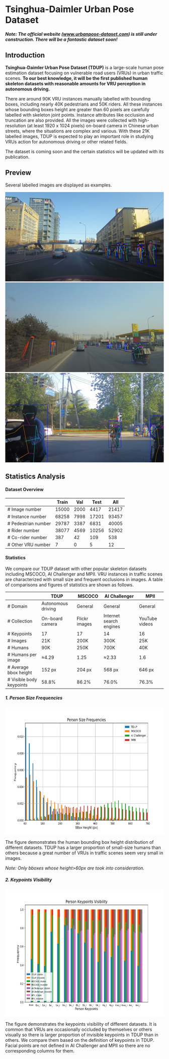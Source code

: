 # Tsinghua-Daimler Urban Pose Dataset
***Note: The official website (www.urbanpose-dataset.com) is still under construction. There will be a fantastic dataset soon!***

## Introduction

**Tsinghua-Daimler Urban Pose Dataset (TDUP)**  is a large-scale human pose estimation dataset focusing on vulnerable road users (VRUs) in urban traffic scenes. **To our best knowledge, it will be the first published human skeleton datasets with reasonable amounts for VRU perception in autonomous driving.** 

There are around 90K VRU instances manually labelled with bounding boxes, including nearly 40K pedestrians and 50K riders. All these instances whose bounding boxes height are greater than 60 pixels are carefully labelled with skeleton joint points. Instance attributes like occlusion and truncation are also provided. All the  images were collected with high-resolution (at least 1920 x 1024 pixels) on-board camera in Chinese urban streets, where the situations are complex and various. With these 21K labelled images, TDUP is expected to play an important role in studying VRUs action for  autonomous driving or other related fields.

The dataset is coming soon and the certain statistics will be updated with its publication.

## Preview

Several labelled images are displayed as examples.

<img src="https://github.com/OpenICV-THU/TDUP-dataset/blob/master/examples/2017-02-24-14-19-45_14-26-50-000.jpg" alt="example_1" style="zoom:50%;" />

<img src="https://github.com/OpenICV-THU/TDUP-dataset/blob/master/examples/2017-03-04-09-56-25_09-56-35-000.jpg" alt="example_2" style="zoom:50%;" />

<img src="https://github.com/OpenICV-THU/TDUP-dataset/blob/master/examples/2017-04-25-17-12-35.jpg" alt="example_3" style="zoom:50%;" />

## Statistics Analysis

#### Dataset Overview

|                     | Train | Val  | Test  | All   |
| ------------------- | ----- | ---- | ----- | ----- |
| # Image number      | 15000 | 2000 | 4417  | 21417 |
| # Instance number   | 68258 | 7998 | 17201 | 93457 |
| # Pedestrian number | 29787 | 3387 | 6831  | 40005 |
| # Rider number      | 38077 | 4569 | 10256 | 52902 |
| # Co-rider number   | 387   | 42   | 109   | 538   |
| # Other VRU number  | 7     | 0    | 5     | 12    |

#### Statistics

We compare our TDUP dataset with other popular skeleton datasets including MSCOCO, AI Challenger and MPII. VRU instances in traffic scenes are characterized with small size and frequent occlusions in images. A table of comparisons and figures of statistics are shown as follows.

|                          | TDUP               | MSCOCO        | AI Challenger           | MPII           |
| ------------------------ | ------------------ | ------------- | ----------------------- | -------------- |
| # Domain                 | Autonomous driving | General       | General                 | General        |
| # Collection             | On-board camera    | Flickr images | Internet search engines | YouTube videos |
| # Keypoints              | 17                 | 17            | 14                      | 16             |
| # Images                 | 21K                | 200K          | 300K                    | 25K            |
| # Humans                 | 90K                | 250K          | 700K                    | 40K            |
| # Humans per image       | ≈4.29              | 1.25          | ≈2.33                   | 1.6            |
| # Average bbox height    | 152 px             | 204 px        | 568 px                  | 646 px         |
| # Visible body keypoints | 58.8%              | 86.2%         | 76.0%                   | 76.3%          |



##### 1. Person Size Frequencies

<img src="https://github.com/OpenICV-THU/TDUP-dataset/blob/master/statistics/all_bbox_height_histogram_d.png" width = "600" height = "400" alt="bbox_height" align=center/>

The figure demonstrates the human bounding box height distribution of different datasets. TDUP has a larger proportion of small-size humans than others because a great number of VRUs in traffic scenes seem very small in images. 

*Note: Only bboxes whose height>60px are took into consideration.*

##### 2. Keypoints Visibility

<img src="https://github.com/OpenICV-THU/TDUP-dataset/blob/master/statistics/all_kps_visibility_histogram_d.png" width = "600" height = "400" alt="keypoint visibility" align=center/>

The figure demonstrates the keypoints visibility of different datasets. It is common that VRUs are occasionally occluded by themselves or others visually so there is larger proportion of invisible keypoints in TDUP than in others. We compare them based on the definition of keypoints in TDUP. Facial points are not defined in AI Challenger and MPII so there are no corresponding columns for them. 